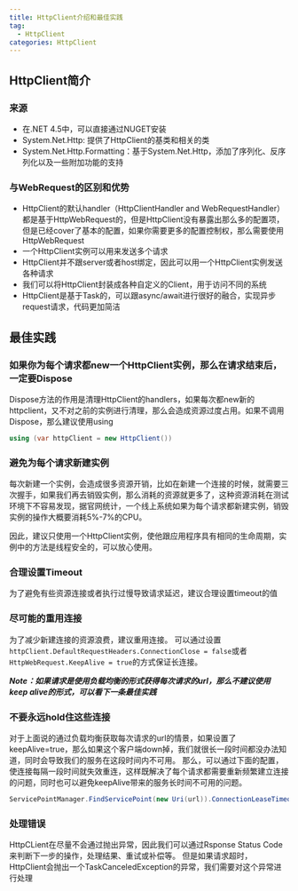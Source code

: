 ```yaml
---
title: HttpClient介绍和最佳实践
tag:
  - HttpClient
categories: HttpClient
---
```


## HttpClient简介

### 来源

- 在.NET 4.5中，可以直接通过NUGET安装
- System.Net.Http: 提供了HttpClient的基类和相关的类
- System.Net.Http.Formatting：基于System.Net.Http，添加了序列化、反序列化以及一些附加功能的支持

### 与WebRequest的区别和优势

- HttpClient的默认handler（HttpClientHandler and WebRequestHandler）都是基于HttpWebRequest的，但是HttpClient没有暴露出那么多的配置项，但是已经cover了基本的配置，如果你需要更多的配置控制权，那么需要使用HttpWebRequest
- 一个HttpClient实例可以用来发送多个请求
- HttpClient并不跟server或者host绑定，因此可以用一个HttpClient实例发送各种请求
- 我们可以将HttpClient封装成各种自定义的Client，用于访问不同的系统
- HttpClient是基于Task的，可以跟async/await进行很好的融合，实现异步request请求，代码更加简洁

## 最佳实践

### 如果你为每个请求都new一个HttpClient实例，那么在请求结束后，一定要Dispose

Dispose方法的作用是清理HttpClient的handlers，如果每次都new新的httpclient，又不对之前的实例进行清理，那么会造成资源过度占用。如果不调用Dispose，那么建议使用using

```c#
using (var httpClient = new HttpClient())
```

### 避免为每个请求新建实例

每次新建一个实例，会造成很多资源开销，比如在新建一个连接的时候，就需要三次握手，如果我们再去销毁实例，那么消耗的资源就更多了，这种资源消耗在测试环境下不容易发现，据官网统计，一个线上系统如果为每个请求都新建实例，销毁实例的操作大概要消耗5%-7%的CPU。

因此，建议只使用一个HttpClient实例，使他跟应用程序具有相同的生命周期，实例中的方法是线程安全的，可以放心使用。

### 合理设置Timeout

为了避免有些资源连接或者执行过慢导致请求延迟，建议合理设置timeout的值

### 尽可能的重用连接

为了减少新建连接的资源浪费，建议重用连接。
可以通过设置```httpClient.DefaultRequestHeaders.ConnectionClose = false```或者```HttpWebRequest.KeepAlive = true```的方式保证长连接。

***Note：如果请求是使用负载均衡的形式获得每次请求的url，那么不建议使用keep alive的形式，可以看下一条最佳实践***

### 不要永远hold住这些连接

对于上面说的通过负载均衡获取每次请求的url的情景，如果设置了keepAlive=true，那么如果这个客户端down掉，我们就很长一段时间都没办法知道，同时会导致我们的服务在这段时间内不可用。
那么，可以通过下面的配置，使连接每隔一段时间就失效重连，这样既解决了每个请求都需要重新频繁建立连接的问题，同时也可以避免keepAlive带来的服务长时间不可用的问题。
```c#
ServicePointManager.FindServicePoint(new Uri(url)).ConnectionLeaseTimeout = ConnectionLeaseTimeoutMs;
```

### 处理错误

HttpCLient在尽量不会通过抛出异常，因此我们可以通过Rsponse Status Code来判断下一步的操作，处理结果、重试或补偿等。
但是如果请求超时，HttpClient会抛出一个TaskCanceledException的异常，我们需要对这个异常进行处理